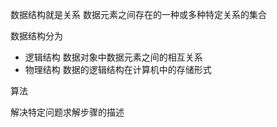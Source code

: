数据结构就是关系 数据元素之间存在的一种或多种特定关系的集合

数据结构分为
* 逻辑结构 数据对象中数据元素之间的相互关系
* 物理结构 数据的逻辑结构在计算机中的存储形式

算法

解决特定问题求解步骤的描述
